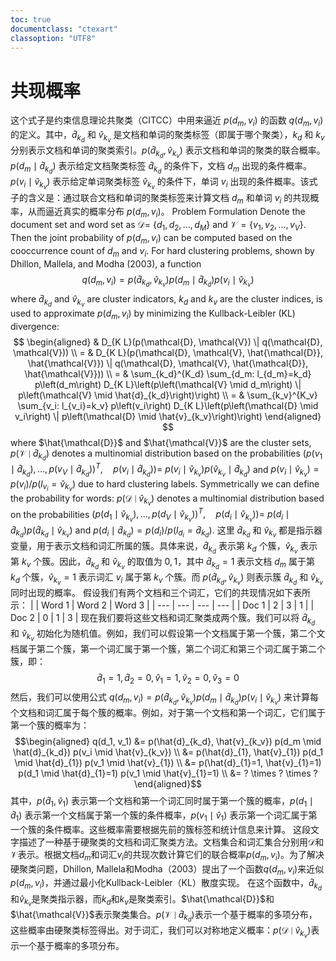 ```yaml
---
toc: true
documentclass: "ctexart"
classoption: "UTF8"
---
```

# 共现概率
这个式子是约束信息理论共聚类（CITCC）中用来逼近 $p(d_m, v_i)$ 的函数 $q(d_m, v_i)$ 的定义。其中，$\hat{d}_{k_d}$ 和 $\hat{v}_{k_v}$ 是文档和单词的聚类标签（即属于哪个聚类），$k_d$ 和 $k_v$ 分别表示文档和单词的聚类索引。$p\left(\hat{d}_{k_d}, \hat{v}_{k_v}\right)$ 表示文档和单词的聚类的联合概率。$p(d_m \mid \hat{d}_{k_d})$ 表示给定文档聚类标签 $\hat{d}_{k_d}$ 的条件下，文档 $d_m$ 出现的条件概率。$p(v_i \mid \hat{v}_{k_v})$ 表示给定单词聚类标签 $\hat{v}_{k_v}$ 的条件下，单词 $v_i$ 出现的条件概率。该式子的含义是：通过联合文档和单词的聚类标签来计算文档 $d_m$ 和单词 $v_i$ 的共现概率，从而逼近真实的概率分布 $p(d_m, v_i)$。
Problem Formulation
Denote the document set and word set as $\mathcal{D}=$ $\left\{d_1, d_2, \ldots, d_M\right\}$ and $\mathcal{V}=\left\{v_1, v_2, \ldots, v_V\right\}$. Then the joint probability of $p\left(d_m, v_i\right)$ can be computed based on the cooccurrence count of $d_m$ and $v_i$. For hard clustering problems, shown by Dhillon, Mallela, and Modha (2003), a function
$$
q\left(d_m, v_i\right)=p\left(\hat{d}_{k_d}, \hat{v}_{k_v}\right) p\left(d_m \mid \hat{d}_{k_d}\right) p\left(v_i \mid \hat{v}_{k_v}\right)
$$
where $\hat{d}_{k_d}$ and $\hat{v}_{k_v}$ are cluster indicators, $k_d$ and $k_v$ are the cluster indices, is used to approximate $p\left(d_m, v_i\right)$ by minimizing the Kullback-Leibler (KL) divergence:
$$
\begin{aligned}
& D_{K L}(p(\mathcal{D}, \mathcal{V}) \| q(\mathcal{D}, \mathcal{V})) \\
= & D_{K L}(p(\mathcal{D}, \mathcal{V}, \hat{\mathcal{D}}, \hat{\mathcal{V}}) \| q(\mathcal{D}, \mathcal{V}, \hat{\mathcal{D}}, \hat{\mathcal{V}})) \\
= & \sum_{k_d}^{K_d} \sum_{d_m: l_{d_m}=k_d} p\left(d_m\right) D_{K L}\left(p\left(\mathcal{V} \mid d_m\right) \| p\left(\mathcal{V} \mid \hat{d}_{k_d}\right)\right) \\
= & \sum_{k_v}^{K_v} \sum_{v_i: l_{v_i}=k_v} p\left(v_i\right) D_{K L}\left(p\left(\mathcal{D} \mid v_i\right) \| p\left(\mathcal{D} \mid \hat{v}_{k_v}\right)\right)
\end{aligned}
$$
where $\hat{\mathcal{D}}$ and $\hat{\mathcal{V}}$ are the cluster sets, $p\left(\mathcal{V} \mid \hat{d}_{k_d}\right)$ denotes a multinomial distribution based on the probabilities $\left.\left(p\left(v_1 \mid \hat{d}_{k_d}\right), \ldots, p\left(v_V \mid \hat{d}_{k_d}\right)\right)^T, \quad p\left(v_i \mid \hat{d}_{k_d}\right)\right)=$ $p\left(v_i \mid \hat{v}_{k_v}\right) p\left(\hat{v}_{k_v} \mid \hat{d}_{k_d}\right)$ and $p\left(v_i \mid \hat{v}_{k_v}\right)=p\left(v_i\right) / p\left(l_{v_i}=\hat{v}_{k_v}\right)$ due to hard clustering labels. Symmetrically we can define the probability for words: $p\left(\mathcal{D} \mid \hat{v}_{k_v}\right)$ denotes a multinomial distribution based on the probabilities $\left.\left(p\left(d_1 \mid \hat{v}_{k_v}\right), \ldots, p\left(d_V \mid \hat{v}_{k_v}\right)\right)^T, \quad p\left(d_i \mid \hat{v}_{k_v}\right)\right)=$ $p\left(d_i \mid \hat{d}_{k_d}\right) p\left(\hat{d}_{k_d} \mid \hat{v}_{k_v}\right)$ and $p\left(d_i \mid \hat{d}_{k_d}\right)=p\left(d_i\right) / p\left(l_{d_i}=\hat{d}_{k_d}\right)$.
这里 $\hat{d}_{k_d}$ 和 $\hat{v}_{k_v}$ 都是指示器变量，用于表示文档和词汇所属的簇。具体来说，$\hat{d}_{k_d}$ 表示第 $k_d$ 个簇，$\hat{v}_{k_v}$ 表示第 $k_v$ 个簇。因此，$\hat{d}_{k_d}$ 和 $\hat{v}_{k_v}$ 的取值为 ${0,1}$，其中 $\hat{d}_{k_d} = 1$ 表示文档 $d_m$ 属于第 $k_d$ 个簇，$\hat{v}_{k_v} = 1$ 表示词汇 $v_i$ 属于第 $k_v$ 个簇。而 $p(\hat{d}_{k_d}, \hat{v}_{k_v})$ 则表示簇 $\hat{d}_{k_d}$ 和 $\hat{v}_{k_v}$ 同时出现的概率。
假设我们有两个文档和三个词汇，它们的共现情况如下表所示：
|  | Word 1 | Word 2 | Word 3 |
| --- | --- | --- | --- |
| Doc 1 | 2 | 3 | 1 |
| Doc 2 | 0 | 1 | 3 |
现在我们要将这些文档和词汇聚类成两个簇。我们可以将 $\hat{d}_{k_d}$ 和 $\hat{v}_{k_v}$ 初始化为随机值。例如，我们可以假设第一个文档属于第一个簇，第二个文档属于第二个簇，第一个词汇属于第一个簇，第二个词汇和第三个词汇属于第二个簇，即：
$$
\hat{d}_{1}=1, \hat{d}_{2}=0, \hat{v}_{1}=1, \hat{v}_{2}=0, \hat{v}_{3}=0 $$
然后，我们可以使用公式 $q(d_m, v_i) = p(\hat{d}_{k_d}, \hat{v}_{k_v}) p(d_m \mid \hat{d}_{k_d}) p(v_i \mid \hat{v}_{k_v})$ 来计算每个文档和词汇属于每个簇的概率。例如，对于第一个文档和第一个词汇，它们属于第一个簇的概率为：
$$\begin{aligned} q(d_1, v_1) &= p(\hat{d}_{k_d}, \hat{v}_{k_v}) p(d_m \mid \hat{d}_{k_d}) p(v_i \mid \hat{v}_{k_v}) \\ &= p(\hat{d}_{1}, \hat{v}_{1}) p(d_1 \mid \hat{d}_{1}) p(v_1 \mid \hat{v}_{1}) \\ &= p(\hat{d}_{1}=1, \hat{v}_{1}=1) p(d_1 \mid \hat{d}_{1}=1) p(v_1 \mid \hat{v}_{1}=1) \\ &= ? \times ? \times ? \end{aligned}$$
其中，$p(\hat{d}_{1}, \hat{v}_{1})$ 表示第一个文档和第一个词汇同时属于第一个簇的概率，$p(d_1 \mid \hat{d}_{1})$ 表示第一个文档属于第一个簇的条件概率，$p(v_1 \mid \hat{v}_{1})$ 表示第一个词汇属于第一个簇的条件概率。这些概率需要根据先前的簇标签和统计信息来计算。
这段文字描述了一种基于硬聚类的文档和词汇聚类方法。文档集合和词汇集合分别用$\mathcal{D}$和$\mathcal{V}$表示。根据文档$d_m$和词汇$v_i$的共现次数计算它们的联合概率$p\left(d_m, v_i\right)$。为了解决硬聚类问题，Dhillon, Mallela和Modha（2003）提出了一个函数$q\left(d_m, v_i\right)$来近似$p\left(d_m, v_i\right)$，并通过最小化Kullback-Leibler（KL）散度实现。
在这个函数中，$\hat{d}_{k_d}$和$\hat{v}_{k_v}$是聚类指示器，而$k_d$和$k_v$是聚类索引。$\hat{\mathcal{D}}$和$\hat{\mathcal{V}}$表示聚类集合。$p\left(\mathcal{V} \mid \hat{d}_{k_d}\right)$表示一个基于概率的多项分布，这些概率由硬聚类标签得出。对于词汇，我们可以对称地定义概率：$p\left(\mathcal{D} \mid \hat{v}_{k_v}\right)$表示一个基于概率的多项分布。